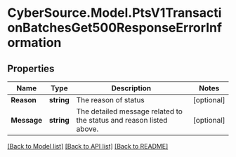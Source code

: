 # CyberSource.Model.PtsV1TransactionBatchesGet500ResponseErrorInformation
## Properties

Name | Type | Description | Notes
------------ | ------------- | ------------- | -------------
**Reason** | **string** | The reason of status | [optional] 
**Message** | **string** | The detailed message related to the status and reason listed above. | [optional] 

[[Back to Model list]](../README.md#documentation-for-models) [[Back to API list]](../README.md#documentation-for-api-endpoints) [[Back to README]](../README.md)

